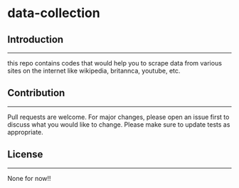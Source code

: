 # data-collection

## Introduction
---
this repo contains codes that would help you to scrape data from various sites on the internet like wikipedia, britannca, youtube, etc.

## Contribution
---
Pull requests are welcome. For major changes, please open an issue first to discuss what you would like to change. Please make sure to update tests as appropriate.

## License
---
None for now!!